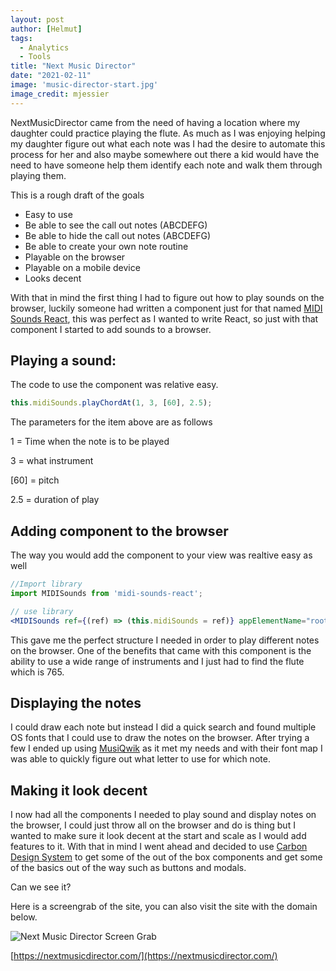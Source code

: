 ```yaml
---
layout: post
author: [Helmut]
tags:
  - Analytics
  - Tools
title: "Next Music Director"
date: "2021-02-11"
image: 'music-director-start.jpg'
image_credit: mjessier
---
```


NextMusicDirector came from the need of having a location where my daughter could practice playing the flute. As much as I was enjoying helping my daughter figure out what each note was I had the desire to automate this process for her and also maybe somewhere out there a kid would have the need to have someone help them identify each note and walk them through playing them.

This is a rough draft of the goals

- Easy to use
- Be able to see the call out notes (ABCDEFG)
- Be able to hide the call out notes (ABCDEFG)
- Be able to create your own note routine
- Playable on the browser
- Playable on a mobile device
- Looks decent

With that in mind the first thing I had to figure out how to play sounds on the browser, luckily someone had written a component just for that named [MIDI Sounds React](https://surikov.github.io/midi-sounds-react/), this was perfect as I wanted to write React, so just with that component I started to add sounds to a browser. 

## Playing a sound:

The code to use the component was relative easy.

```jsx
this.midiSounds.playChordAt(1, 3, [60], 2.5);
```

The parameters for the item above are as follows

1 = Time when the note is to be played

3 = what instrument

[60] = pitch

2.5 = duration of play

## Adding component to the browser

The way you would add the component to your view was realtive easy as well

```jsx
//Import library
import MIDISounds from 'midi-sounds-react';

// use library
<MIDISounds ref={(ref) => (this.midiSounds = ref)} appElementName="root" instruments={[3]} />
```

This gave me the perfect structure I needed in order to play different notes on the browser. One of the benefits that came with this component is the ability to use a wide range of instruments and I just had to find the flute which is 765.

## Displaying the notes

I could draw each note but instead I did a quick search and found multiple OS fonts that I could use to draw the notes on the browser. After trying a few I ended up using [MusiQwik](https://www.fontpalace.com/font-download/MusiQwik/) as it met my needs and with their font map I was able to quickly figure out what letter to use for which note.

## Making it look decent

I now had all the components I needed to play sound and display notes on the browser, I could just throw all on the browser and do is thing but I wanted to make sure it look decent at the start and scale as I would add features to it. With that in mind I went ahead and decided to use [Carbon Design System](https://www.carbondesignsystem.com/) to get some of the out of the box components and get some of the basics out of the way such as buttons and modals.

Can we see it?

Here is a screengrab of the site, you can also visit the site with the domain below.

![Next Music Director Screen Grab](/images/music-director-start-screen.png)

[https://nextmusicdirector.com/](https://nextmusicdirector.com/)